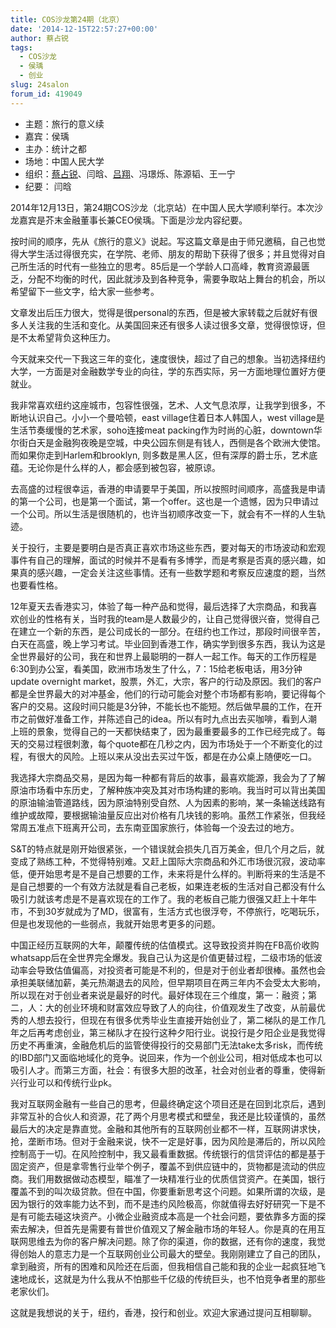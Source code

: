 ```yaml
---
title: COS沙龙第24期（北京）
date: '2014-12-15T22:57:27+00:00'
author: 蔡占锐
tags:
  - COS沙龙
  - 侯瑀
  - 创业
slug: 24salon
forum_id: 419049
---
```


  * 主题：旅行的意义续
  * 嘉宾：侯瑀
  * 主办：统计之都
  * 场地：中国人民大学
  * 组织：[蔡占锐](http://weibo.com/3264504301/profile?rightmod=1&wvr=6&mod=personinfo)、闫晗、[吕翔](http://weibo.com/u/5340259059?from=myfollow_all)、冯璟烁、陈源韬、王一宁
  * 纪要： 闫晗

2014年12月13日，第24期COS沙龙（北京站）在中国人民大学顺利举行。本次沙龙嘉宾是芥末金融董事长兼CEO侯瑀。下面是沙龙内容纪要。
  
按时间的顺序，先从《旅行的意义》说起。写这篇文章是由于师兄邀稿，自己也觉得大学生活过得很充实，在学院、老师、朋友的帮助下获得了很多；并且觉得对自己所生活的时代有一些独立的思考。85后是一个学龄人口高峰，教育资源最匮乏，分配不均衡的时代，因此就涉及到各种竞争，需要争取站上舞台的机会，所以希望留下一些文字，给大家一些参考。
   
文章发出后压力很大，觉得是很personal的东西，但是被大家转载之后就好有很多人关注我的生活和变化。从美国回来还有很多人读过很多文章，觉得很惊讶，但是不太希望背负这种压力。

今天就来交代一下我这三年的变化，速度很快，超过了自己的想象。当初选择纽约大学，一方面是对金融数学专业的向往，学的东西实际，另一方面地理位置好方便就业。

我非常喜欢纽约这座城市，包容性很强，艺术、人文气息浓厚，让我学到很多，不断地认识自己。小小一个曼哈顿，east village住着日本人韩国人，west village是生活节奏缓慢的艺术家，soho连接meat packing作为时尚的心脏，downtown华尔街白天是金融狗夜晚是空城，中央公园东侧是有钱人，西侧是各个欧洲大使馆。而如果你走到Harlem和brooklyn, 则多数是黑人区，但有深厚的爵士乐，艺术底蕴。无论你是什么样的人，都会感到被包容，被原谅。

去高盛的过程很幸运，香港的申请要早于美国，所以按照时间顺序，高盛我是申请的第一个公司，也是第一个面试，第一个offer。这也是一个遗憾，因为只申请过一个公司。所以生活是很随机的，也许当初顺序改变一下，就会有不一样的人生轨迹。

关于投行，主要是要明白是否真正喜欢市场这些东西，要对每天的市场波动和宏观事件有自己的理解，面试的时候并不是看有多博学，而是考察是否真的感兴趣，如果真的感兴趣，一定会关注这些事情。还有一些数学题和考察反应速度的题，当然也要看性格。

12年夏天去香港实习，体验了每一种产品和觉得，最后选择了大宗商品，和我喜欢创业的性格有关，当时我的team是人数最少的，让自己觉得很兴奋，觉得自己在建立一个新的东西，是公司成长的一部分。在纽约也工作过，那段时间很辛苦，白天在高盛，晚上学习考试。毕业回到香港工作，确实学到很多东西，我认为这是全世界最好的公司，我在和世界上最聪明的一群人一起工作。每天的工作历程是6:30到办公室，看美国，欧洲市场发生了什么，7：15给老板电话，用3分钟update overnight market，股票，外汇，大宗，客户的行动及原因。我们的客户都是全世界最大的对冲基金，他们的行动可能会对整个市场都有影响，要记得每个客户的交易。这段时间只能是3分钟，不能长也不能短。然后做早晨的工作，在开市之前做好准备工作，并陈述自己的idea。所以有时九点出去买咖啡，看到人潮上班的景象，觉得自己的一天都快结束了，因为最重要最多的工作已经完成了。每天的交易过程很刺激，每个quote都在几秒之内，因为市场处于一个不断变化的过程，有很大的风险。上班以来从没出去买过午饭，都是在办公桌上随便吃一口。

我选择大宗商品交易，是因为每一种都有背后的故事，最喜欢能源，我会为了了解原油市场看中东历史，了解种族冲突及其对市场构建的影响。我当时可以背出美国的原油输油管道路线，因为原油特别受自然、人为因素的影响，某一条输送线路有维护或故障，要根据输油量反应出对价格有几块钱的影响。虽然工作紧张，但我经常周五准点下班离开公司，去东南亚国家旅行，体验每一个没去过的地方。

S&T的特点就是刚开始很紧张，一个错误就会损失几百万美金，但几个月之后，就变成了熟练工种，不觉得特别难。又赶上国际大宗商品和外汇市场很沉寂，波动率低，便开始思考是不是自己想要的工作，未来将是什么样的。判断将来的生活是不是自己想要的一个有效方法就是看自己老板，如果连老板的生活对自己都没有什么吸引力就该考虑是不是喜欢现在的工作了。我的老板自己能力很强又赶上十年牛市，不到30岁就成为了MD，很富有，生活方式也很浮夸，不停旅行，吃喝玩乐，但是也发现他的一些弱点，我就开始思考更多的问题。

中国正经历互联网的大年，颠覆传统的估值模式。这导致投资并购在FB高价收购whatsapp后在全世界完全爆发。我自己认为这是价值更替过程，二级市场的低波动率会导致估值偏高，对投资者可能是不利的，但是对于创业者却很棒。虽然也会承担美联储加薪，美元热潮退去的风险，但早期项目在两三年内不会受太大影响，所以现在对于创业者来说是最好的时代。最好体现在三个维度，第一：融资；第二，人：大的创业环境和财富效应导致了人的向往，价值观发生了改变，从前最优秀的人想去投行，但现在有很多优秀毕业生直接开始创业了，第二梯队的是工作几年之后再考虑创业，第三梯队才在投行这种夕阳行业。说投行是夕阳企业是我觉得历史不再重演，金融危机后的监管使得投行的交易部门无法take太多risk，而传统的IBD部门又面临地域化的竞争。说回来，作为一个创业公司，相对低成本也可以吸引人才。而第三方面，社会：有很多大胆的改革，社会对创业者的尊重，使得新兴行业可以和传统行业pk。

我对互联网金融有一些自己的思考，但最终确定这个项目还是在回到北京后，遇到非常互补的合伙人和资源，花了两个月思考模式和壁垒，我还是比较谨慎的，虽然最后大的决定是靠直觉。金融和其他所有的互联网创业都不一样，互联网讲求快，抢，垄断市场。但对于金融来说，快不一定是好事，因为风险是滞后的，所以风险控制高于一切。在风险控制中，我又最看重数据。传统银行的信贷评估的都是基于固定资产，但是拿零售行业举个例子，覆盖不到供应链中的，货物都是流动的供应商。我们用数据做动态模型，瞄准了一块精准行业的优质信贷资产。在美国，银行覆盖不到的叫次级贷款。但在中国，你要重新思考这个问题。如果所谓的次级，是因为银行的效率能力达不到，而不是违约风险极高，你就值得去好好研究一下是不是有可能去碰这块资产。小微企业融资成本高是一个社会问题，要依靠多方面的探索去解决，但首先是需要有普世价值观又了解金融市场的年轻人。你是真的在用互联网思维去为你的客户解决问题。除了你的渠道，你的数据，还有你的速度，我觉得创始人的意志力是一个互联网创业公司最大的壁垒。我刚刚建立了自己的团队，拿到融资，所有的困难和风险还在后面，但我相信自己能和我的企业一起疯狂地飞速地成长，这就是为什么我从不怕那些千亿级的传统巨头，也不怕竞争者里的那些老家伙们。

这就是我想说的关于，纽约，香港，投行和创业。欢迎大家通过提问互相聊聊。
